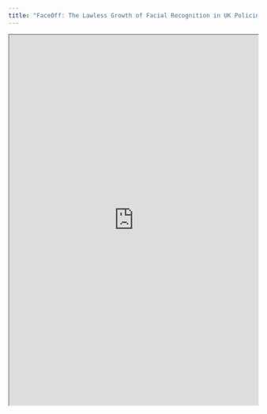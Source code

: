 ```yaml
---
title: "FaceOff: The Lawless Growth of Facial Recognition in UK Policing (2018)"
---
```




<iframe height="750" width="100%" src="https://ewelton.github.io/ktest/wiki.html#FaceOff:%20The%20Lawless%20Growth%20of%20Facial%20Recognition%20in%20UK%20Policing%20(2018)"></iframe>

